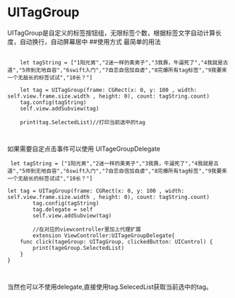 # UITagGroup
UITagGroup是自定义的标签按钮组，无限标签个数，根据标签文字自动计算长度，自动换行，自动屏幕居中
##使用方式
最简单的用法 

```

	let tagString = ["1阳光男","2迷一样的美男子","3我靠，牛逼死了","4我就是古道","5帅到无地自容","6swift入门","7自恋自信加自虐","8完爆所有tag标签","9我要来一个无敌长的标签试试","10长？"] 
	 
    let tag = UITagGroup(frame: CGRect(x: 0, y: 100 , width: self.view.frame.size.width , height: 0), count: tagString.count)
    tag.config(tagString)
    self.view.addSubview(tag) 
        
    print(tag.SelectedList)//打印当前选中的tag
    
        
```


如果需要自定点击事件可以使用 UITageGroupDelegate

``` 
 let tagString = ["1阳光男","2迷一样的美男子","3我靠，牛逼死了","4我就是古道","5帅到无地自容","6swift入门","7自恋自信加自虐","8完爆所有tag标签","9我要来一个无敌长的标签试试","10长？"] 
 
let tag = UITagGroup(frame: CGRect(x: 0, y: 100 , width: self.view.frame.size.width , height: 0), count: tagString.count)
        tag.config(tagString)
        tag.delegate = self
        self.view.addSubview(tag) 
        
        //在对应的viewcontroller里加上代理扩展
        extension ViewController:UITageGroupDelegate{
    func click(tageGroup: UITagGroup, clickedButton: UIControl) {
        print(tageGroup.SelectedList)
    }
}

        
```
当然也可以不使用delegate,直接使用tag.SelecedList获取当前选中的tag。